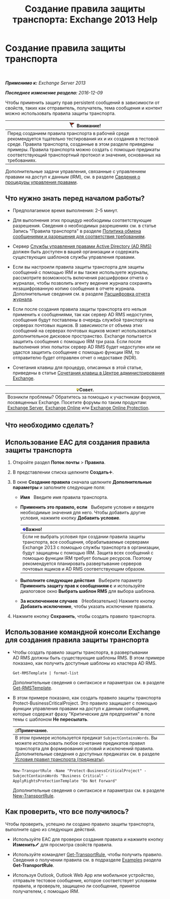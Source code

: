 ﻿---
title: 'Создание правила защиты транспорта: Exchange 2013 Help'
TOCTitle: Создание правила защиты транспорта
ms:assetid: 3a857185-ee16-4ee7-9e57-8be95f7e753a
ms:mtpsurl: https://technet.microsoft.com/ru-ru/library/Dd302432(v=EXCHG.150)
ms:contentKeyID: 50487849
ms.date: 05/22/2018
mtps_version: v=EXCHG.150
ms.translationtype: MT
---

# Создание правила защиты транспорта

 

_**Применимо к:** Exchange Server 2013_

_**Последнее изменение раздела:** 2016-12-09_

Чтобы применить защиту прав persistent сообщений в зависимости от свойств, таких как отправитель, получатель, тема сообщения и контент можно использовать правила защиты транспорта.

<table>
<thead>
<tr class="header">
<th><img src="images/Dd876857.Caution(EXCHG.150).gif" title="Внимание!" alt="Внимание!" />Внимание!</th>
</tr>
</thead>
<tbody>
<tr class="odd">
<td>Перед созданием правила транспорта в рабочей среде рекомендуется тщательно тестирования их и их создания в тестовой среде. Правила транспорта, созданные в этом разделе приведены примеры. Правила транспорта можно создать с помощью предикаты соответствующий транспортный протокол и значения, основанных на требованиях.</td>
</tr>
</tbody>
</table>


Дополнительные задачи управления, связанные с управлением правами на доступ к данным (IRM), см. в разделе [Сведения о процедуры управления правами](information-rights-management-procedures-exchange-2013-help.md).

## Что нужно знать перед началом работы?

  - Предполагаемое время выполнения: 2–5 минут.

  - Для выполнения этих процедур необходимы соответствующие разрешения. Сведения о необходимых разрешениях см. в статье Запись "Правила транспорта" в разделе [Политика обмена сообщениями и разрешения для соответствия требованиям](messaging-policy-and-compliance-permissions-exchange-2013-help.md).

  - Сервер [Службы управления правами Active Directory (AD RMS)](https://technet.microsoft.com/en-us/library/hh831364.aspx) должен быть доступен в вашей организации и содержать существующих шаблонов службы управления правами.

  - Если вы настроили правила защиты транспорта для защиты сообщений с помощью IRM и вы также используете журналы, рассмотрите возможность включения расшифровки отчета о журналах, чтобы позволить агенту ведения журнала сохранять незашифрованную копию сообщения в отчете журнала. Дополнительные сведения см. в разделе [Расшифровка отчета журнала](journal-report-decryption-exchange-2013-help.md).

  - Если после создания правила защиты транспорта его нельзя применить к сообщениями, так как сервер AD RMS недоступен, сообщения будут поставлены в очередь службой транспорта на серверах почтовых ящиков. В зависимости от объема этих сообщений на серверах почтовых ящиков может использоваться дополнительное дисковое пространство. Exchange попытается защитить сообщения с помощью IRM три раза. Если после выполнения этих попыток сервер AD RMS будет недоступен или не удастся защитить сообщение с помощью функции IRM, то отправителю будет отправлен отчет о недоставке (NDR).

  - Сочетания клавиш для процедур, описанных в этой статье, приведены в статье [Сочетания клавиш в Центре администрирования Exchange](keyboard-shortcuts-in-the-exchange-admin-center-exchange-online-protection-help.md).

<table>
<thead>
<tr class="header">
<th><img src="images/Bb124558.tip(EXCHG.150).gif" title="Совет" alt="Совет" />Совет.</th>
</tr>
</thead>
<tbody>
<tr class="odd">
<td>Возникли проблемы? Обратитесь за помощью к участникам форумов, посвященных Exchange. Посетите форумы по таким продуктам: <a href="https://go.microsoft.com/fwlink/p/?linkid=60612">Exchange Server</a>, <a href="https://go.microsoft.com/fwlink/p/?linkid=267542">Exchange Online</a> или <a href="https://go.microsoft.com/fwlink/p/?linkid=285351">Exchange Online Protection</a>.</td>
</tr>
</tbody>
</table>


## Что необходимо сделать?

## Использование EAC для создания правила защиты транспорта

1.  Откройте раздел **Поток почты** \> **Правила**.

2.  В представлении списка щелкните **Создать**![Значок добавления](images/JJ218640.c1e75329-d6d7-4073-a27d-498590bbb558(EXCHG.150).gif "Значок добавления").

3.  В окне **Создание правила** сначала щелкните **Дополнительные параметры** и заполните следующие поля:
    
      - **Имя**   Введите имя правила транспорта.
    
      - **Применить это правило, если**   Выберите условие и введите необходимые значения для него. Чтобы добавить другие условия, нажмите кнопку **Добавить условие**.
        
        <table>
        <thead>
        <tr class="header">
        <th><img src="images/Dd876857.important(EXCHG.150).gif" title="Важно" alt="Важно" />Важно!</th>
        </tr>
        </thead>
        <tbody>
        <tr class="odd">
        <td>Если не выбрать условия при создании правила защиты транспорта, все сообщения, обрабатываемые серверами Exchange 2013 с помощью службы транспорта в организации, будут защищены с помощью IRM. Защита всех сообщений с помощью функции IRM требует больше ресурсов. Поэтому рекомендуется планировать развертывание серверов почтовых ящиков и AD RMS соответствующим образом.</td>
        </tr>
        </tbody>
        </table>
    
      - **Выполните следующие действия**   Выберите параметр **Применить защиту прав к сообщениям с** и используйте диалоговое окно **Выбрать шаблон RMS** для выбора шаблона.
    
      - **За исключением случаев**   (Необязательно) Нажмите кнопку **Добавить исключение**, чтобы указать исключение правила.

4.  Нажмите кнопку **Сохранить**, чтобы создать правило транспорта.

## Использование командной консоли Exchange для создания правила защиты транспорта

  - Чтобы создать правило защиты транспорта, в развертывании AD RMS должны быть существующие шаблоны RMS. В этом примере показано, как получить доступные шаблоны из кластера AD RMS.
    
        Get-RMSTemplate | format-list
    
    Дополнительные сведения о синтаксисе и параметрах см. в разделе [Get-RMSTemplate](https://technet.microsoft.com/ru-ru/library/dd297960\(v=exchg.150\)).

  - В этом примере показано, как создать правило защиты транспорта Protect-BusinessCriticalProject. Это правило защищает с помощью функции управления правами на доступ к данным сообщения, которые содержат фразу "Критические для предприятия" в поле темы с шаблоном **Не пересылать**.
    
    <table>
    <thead>
    <tr class="header">
    <th><img src="images/JJ126620.note(EXCHG.150).gif" title="Примечание" alt="Примечание" />Примечание.</th>
    </tr>
    </thead>
    <tbody>
    <tr class="odd">
    <td>В этом примере используется предикат <code>SubjectContainsWords</code>. Вы можете использовать любое сочетание предикатов правил транспорта для формирования условий и исключений правила. Дополнительные сведения о доступных предикатах см. в разделе <a href="mail-flow-rule-conditions-and-exceptions-predicates-in-exchange-2013-exchange-2013-help.md">Условия правил транспорта (предикаты)</a>.</td>
    </tr>
    </tbody>
    </table>
    
        New-TransportRule -Name "Protect-BusinessCriticalProject" -SubjectContainsWords "Business Critical" -ApplyRightsProtectionTemplate "Do Not Forward"
    
    Дополнительные сведения о синтаксисе и параметрах см. в разделе [New-TransportRule](https://technet.microsoft.com/ru-ru/library/bb125138\(v=exchg.150\)).

## Как проверить, что все получилось?

Чтобы проверить, успешно ли создано правило защиты транспорта, выполните одно из следующих действий.

  - Используйте EAC для проверки создания правила и нажмите кнопку **Изменить**![Значок редактирования](images/Bb124582.6f53ccb2-1f13-4c02-bea0-30690e6ea71d(EXCHG.150).gif "Значок редактирования") для просмотра свойств правила.

  - Используйте командлет [Get-TransportRule](https://technet.microsoft.com/ru-ru/library/aa998585\(v=exchg.150\)), чтобы получить правило. Сведения о получении правила см. в подразделе [Examples](https://technet.microsoft.com/ru-ru/aa998585\(exchg.150\)#examples) раздела **Get-TransportRule**.

  - Используя Outlook, Outlook Web App или мобильное устройство, отправьте тестовое сообщение, которое соответствует условиям правила, и проверьте, защищено ли сообщение, принятое получателем, с помощью IRM.

